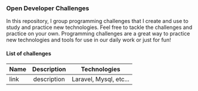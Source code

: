 ### Open Developer Challenges

In this repository, I group programming challenges that I create and use to study and practice new technologies. Feel free to tackle the challenges and practice on your own. Programming challenges are a great way to practice new technologies and tools for use in our daily work or just for fun!
  
#### List of challenges
  
Name | Description | Technologies
:--------- | :------: | :------:
link | description | Laravel, Mysql, etc...

